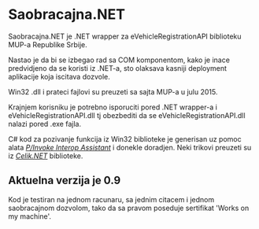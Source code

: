 # Saobracajna.NET

Saobracajna.NET je .NET wrapper za eVehicleRegistrationAPI biblioteku MUP-a Republike Srbije.

Nastao je da bi se izbegao rad sa COM komponentom, kako je inace predvidjeno da se koristi iz .NET-a, sto olaksava kasniji deployment aplikacije koja iscitava dozvole.

Win32 .dll i prateci fajlovi su preuzeti sa sajta MUP-a u julu 2015.

Krajnjem korisniku je potrebno isporuciti pored .NET wrapper-a i eVehicleRegistrationAPI.dll tj obezbediti da se eVehicleRegistrationAPI.dll nalazi pored .exe fajla.

C# kod za pozivanje funkcija iz Win32 biblioteke je generisan uz pomoc alata [*P/Invoke Interop Assistant*](http://blogs.microsoft.co.il/sasha/2008/01/12/pinvoke-signature-generator/) i donekle doradjen.
Neki trikovi preuzeti su iz [*Celik.NET*](http://www.elitesecurity.org/t415641-CelikNET-LGPL-CLR-Interop-Wrapper-za-CelikAPI) biblioteke.

## Aktuelna verzija je 0.9
Kod je testiran na jednom racunaru, sa jednim citacem i jednom saobracajnom dozvolom, tako da sa pravom poseduje sertifikat 'Works on my machine'.